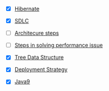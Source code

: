 - [X] [Hibernate](https://www.journaldev.com/3633/hibernate-interview-questions-and-answers)
- [X] [SDLC](https://www.tutorialspoint.com/sdlc/sdlc_overview.htm)
- [ ] [Architecure steps]()
- [ ] [Steps in solving performance issue]()
- [X] [Tree Data Structure](https://medium.com/the-renaissance-developer/learning-tree-data-structure-27c6bb363051)
- [X] [Deployment Strategy](https://rhelblog.redhat.com/2015/05/07/stop-gambling-with-upgrades-murphys-law-always-wins/#more-908)
- [X] [Java9](https://www.javaworld.com/search?query=Java+9%27s+other+new+enhancements&contentType=article%2Cresource)


